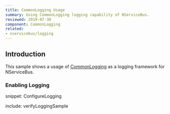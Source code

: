 ```yaml
---
title: CommonLogging Usage
summary: Using CommonLogging logging capability of NServiceBus.
reviewed: 2019-07-30
component: CommonLogging
related:
- nservicebus/logging
---
```



## Introduction

This sample shows a usage of [CommonLogging](http://netcommon.sourceforge.net/) as a logging framework for NServiceBus.


### Enabling Logging

snippet: ConfigureLogging

include: verifyLoggingSample